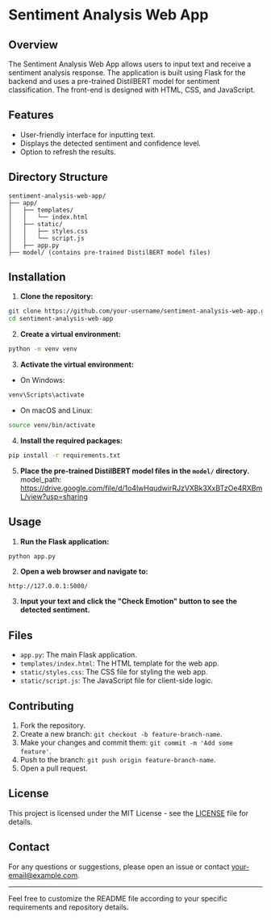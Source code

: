 # Sentiment Analysis Web App

## Overview

The Sentiment Analysis Web App allows users to input text and receive a sentiment analysis response. The application is built using Flask for the backend and uses a pre-trained DistilBERT model for sentiment classification. The front-end is designed with HTML, CSS, and JavaScript.

## Features

- User-friendly interface for inputting text.
- Displays the detected sentiment and confidence level.
- Option to refresh the results.

## Directory Structure

```
sentiment-analysis-web-app/
├── app/
│   ├── templates/
│   │   └── index.html
│   ├── static/
│   │   ├── styles.css
│   │   └── script.js
│   ├── app.py
├── model/ (contains pre-trained DistilBERT model files)
```

## Installation

1. **Clone the repository:**

```bash
git clone https://github.com/your-username/sentiment-analysis-web-app.git
cd sentiment-analysis-web-app
```

2. **Create a virtual environment:**

```bash
python -m venv venv
```

3. **Activate the virtual environment:**

- On Windows:

```bash
venv\Scripts\activate
```

- On macOS and Linux:

```bash
source venv/bin/activate
```

4. **Install the required packages:**

```bash
pip install -r requirements.txt
```

5. **Place the pre-trained DistilBERT model files in the `model/` directory.**
model_path: https://drive.google.com/file/d/1o4lwHqudwirRJzVXBk3XxBTzOe4RXBmL/view?usp=sharing
## Usage

1. **Run the Flask application:**

```bash
python app.py
```

2. **Open a web browser and navigate to:**

```
http://127.0.0.1:5000/
```

3. **Input your text and click the "Check Emotion" button to see the detected sentiment.**

## Files

- `app.py`: The main Flask application.
- `templates/index.html`: The HTML template for the web app.
- `static/styles.css`: The CSS file for styling the web app.
- `static/script.js`: The JavaScript file for client-side logic.

## Contributing

1. Fork the repository.
2. Create a new branch: `git checkout -b feature-branch-name`.
3. Make your changes and commit them: `git commit -m 'Add some feature'`.
4. Push to the branch: `git push origin feature-branch-name`.
5. Open a pull request.

## License

This project is licensed under the MIT License - see the [LICENSE](LICENSE) file for details.

## Contact

For any questions or suggestions, please open an issue or contact [your-email@example.com](mailto:aniketbakre1291@gmail.com).

---

Feel free to customize the README file according to your specific requirements and repository details.

